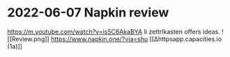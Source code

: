
# 2022-06-07 Napkin review
https://m.youtube.com/watch?v=is5C6AkaBYA
Ii zettrlkasten offers ideas.
![[Review.png]]
https://www.napkin.one/?via=shu
[[∆httpsapp.capacities.io (1а)]]